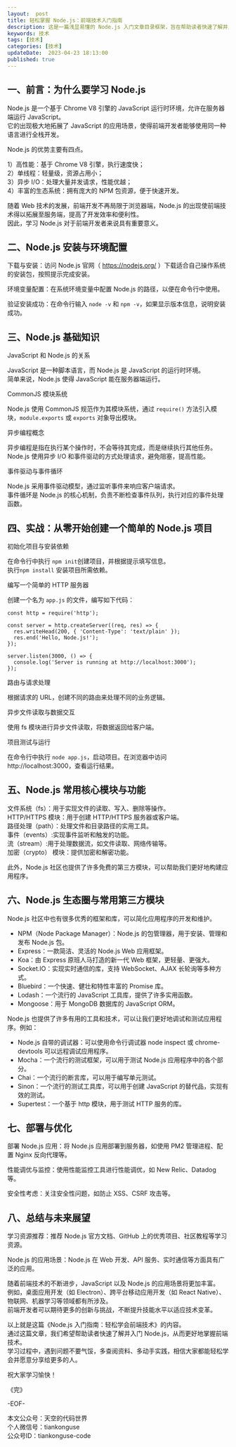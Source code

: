 ```yaml
---   
layout:  post  
title: 轻松掌握 Node.js：前端技术入门指南      
description: 这是一篇浅显易懂的 Node.js 入门文章目录框架，旨在帮助读者快速了解并入门 Node.js，从而更好地掌握前端技术。希望大家能轻松学会并愿意分享给更多的人。   
keywords: 技术  
tags: [技术]    
categories: [技术]  
updateDate:  2023-04-23 18:13:00  
published: true  
---  
```



## 一、前言：为什么要学习 Node.js  


Node.js 是一个基于 Chrome V8 引擎的 JavaScript 运行时环境，允许在服务器端运行 JavaScript。  
它的出现极大地拓展了 JavaScript 的应用场景，使得前端开发者能够使用同一种语言进行全栈开发。  


Node.js 的优势主要有四点。  


1）高性能：基于 Chrome V8 引擎，执行速度快；  
2）单线程：轻量级，资源占用小；  
3）异步 I/O：处理大量并发请求，性能优越；  
4）丰富的生态系统：拥有庞大的 NPM 包资源，便于快速开发。  


随着 Web 技术的发展，前端开发不再局限于浏览器端，Node.js 的出现使前端技术得以拓展至服务端，提高了开发效率和便利性。  
因此，学习 Node.js 对于前端开发者来说具有重要意义。  


## 二、Node.js 安装与环境配置  


下载与安装：访问 Node.js 官网（ https://nodejs.org/ ）下载适合自己操作系统的安装包，按照提示完成安装。  


环境变量配置：在系统环境变量中配置 Node.js 的路径，以便在命令行中使用。  


验证安装成功：在命令行输入 `node -v` 和 `npm -v`，如果显示版本信息，说明安装成功。  


## 三、Node.js 基础知识  


JavaScript 和 Node.js 的关系  


JavaScript 是一种脚本语言，而 Node.js 是 JavaScript 的运行时环境。  
简单来说，Node.js 使得 JavaScript 能在服务器端运行。  


CommonJS 模块系统  


Node.js 使用 CommonJS 规范作为其模块系统，通过 `require()` 方法引入模块，`module.exports` 或 `exports` 对象导出模块。  


异步编程概念  


异步编程是指在执行某个操作时，不会等待其完成，而是继续执行其他任务。  
Node.js 使用异步 I/O 和事件驱动的方式处理请求，避免阻塞，提高性能。  


事件驱动与事件循环  


Node.js 采用事件驱动模型，通过监听事件来响应客户端请求。  
事件循环是 Node.js 的核心机制，负责不断检查事件队列，执行对应的事件处理函数。  


## 四、实战：从零开始创建一个简单的 Node.js 项目  


初始化项目与安装依赖  


在命令行中执行 `npm init`创建项目，并根据提示填写信息。  
执行`npm install` 安装项目所需依赖。



编写一个简单的 HTTP 服务器  


创建一个名为 `app.js` 的文件，编写如下代码：  


```
const http = require('http');

const server = http.createServer((req, res) => {
  res.writeHead(200, { 'Content-Type': 'text/plain' });
  res.end('Hello, Node.js!');
});

server.listen(3000, () => {
  console.log('Server is running at http://localhost:3000');
});
```


路由与请求处理  


根据请求的 URL，创建不同的路由来处理不同的业务逻辑。  



异步文件读取与数据交互  


使用 fs 模块进行异步文件读取，将数据返回给客户端。  


项目测试与运行  


在命令行中执行 `node app.js`，启动项目。在浏览器中访问 http://localhost:3000，查看运行结果。  


## 五、Node.js 常用核心模块与功能  


文件系统（fs）：用于实现文件的读取、写入、删除等操作。  
HTTP/HTTPS 模块：用于创建 HTTP/HTTPS 服务器或客户端。  
路径处理（path）：处理文件和目录路径的实用工具。  
事件（events）:实现事件监听和触发的功能。  
流（stream）:用于处理数据流，如文件读取、网络传输等。  
加密（crypto） 模块：提供加密和解密功能。


此外，Node.js 社区也提供了许多免费的第三方模块，可以帮助我们更好地构建应用程序。  


## 六、Node.js 生态圈与常用第三方模块


Node.js 社区中也有很多优秀的框架和库，可以简化应用程序的开发和维护。  


- NPM（Node Package Manager）：Node.js 的包管理器，用于安装、管理和发布 Node.js 包。  
- Express：一款简洁、灵活的 Node.js Web 应用框架。  
- Koa：由 Express 原班人马打造的新一代 Web 框架，更轻量、更强大。  
- Socket.IO：实现实时通信的库，支持 WebSocket、AJAX 长轮询等多种方式。  
- Bluebird：一个快速、健壮和特性丰富的 Promise 库。  
- Lodash：一个流行的 JavaScript 工具库，提供了许多实用函数。  
- Mongoose：用于 MongoDB 数据库的 JavaScript ORM。  


Node.js 也提供了许多有用的工具和技术，可以让我们更好地调试和测试应用程序。例如：  


- Node.js 自带的调试器：可以使用命令行调试器 node inspect 或 chrome-devtools 可以远程调试应用程序。  
- Mocha：一个流行的测试框架，可以用于测试 Node.js 应用程序中的各个部分。  
- Chai：一个流行的断言库，可以用于编写单元测试。  
- Sinon：一个流行的测试工具库，可以用于创建 JavaScript 的替代品，实现有效的测试。  
- Supertest：一个基于 http 模块，用于测试 HTTP 服务的库。  



## 七、部署与优化  


部署 Node.js 应用：将 Node.js 应用部署到服务器，如使用 PM2 管理进程、配置 Nginx 反向代理等。  


性能调优与监控：使用性能监控工具进行性能调优，如 New Relic、Datadog 等。  


安全性考虑：关注安全性问题，如防止 XSS、CSRF 攻击等。  


## 八、总结与未来展望


学习资源推荐：推荐 Node.js 官方文档、GitHub 上的优秀项目、社区教程等学习资源。  


Node.js 的应用场景：Node.js 在 Web 开发、API 服务、实时通信等方面具有广泛的应用。  


随着前端技术的不断进步，JavaScript 以及 Node.js 的应用场景将更加丰富。  
例如，桌面应用开发（如 Electron）、跨平台移动应用开发（如 React Native）、物联网、机器学习等领域都有所涉及。  
前端开发者可以期待更多的创新与挑战，不断提升技能水平以适应技术变革。  


以上就是这篇《Node.js 入门指南：轻松学会前端技术》的内容。  
通过这篇文章，我们希望帮助读者快速了解并入门 Node.js，从而更好地掌握前端技术。  
学习过程中，遇到问题不要气馁，多查阅资料、多动手实践，相信大家都能轻松学会并愿意分享给更多的人。  


祝大家学习愉快！  



《完》  


-EOF-  



本文公众号：天空的代码世界  
个人微信号：tiankonguse  
公众号ID：tiankonguse-code  
  

